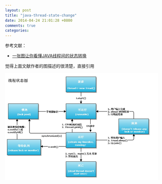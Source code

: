 ```yaml
---
layout: post
title: "java-thread-state-change"
date: 2014-04-24 21:01:28 +0800
comments: true
categories: 
---
```


<!-- more -->

参考文献：

* [一张图让你看懂JAVA线程间的状态转换](http://my.oschina.net/mingdongcheng/blog/139263) 

觉得上面文献作者的图描述的很清楚，直接引用

![thread-state-change](/images/thread-state-change.jpg)